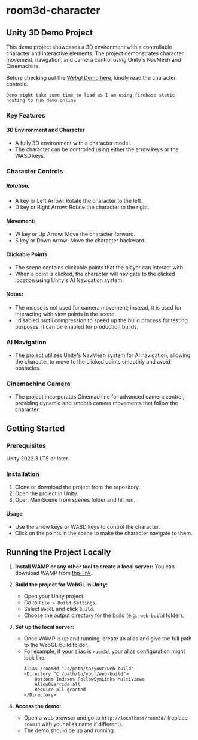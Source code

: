 # room3d-character

## Unity 3D Demo Project
This demo project showcases a 3D environment with a controllable character and interactive elements. The project demonstrates character movement, navigation, and camera control using Unity's NavMesh and Cinemachine.

Before checking out the 
[Webgl Demo here](https://room3d-demo.web.app/), kindly read the character controls.

`Demo might take some time to load as I am using firebase static hosting to run demo online`


### Key Features
#### 3D Environment and Character
- A fully 3D environment with a character model.
- The character can be controlled using either the arrow keys or the WASD keys.

### Character Controls
#####  Rotation:		
- A key or Left Arrow: Rotate the character to the left.
- D key or Right Arrow: Rotate the character to the right.
#### Movement:
- W key or Up Arrow: Move the character forward.
- S key or Down Arrow: Move the character backward.

#### Clickable Points
- The scene contains clickable points that the player can interact with.
- When a point is clicked, the character will navigate to the clicked location using Unity's AI Navigation system.

#### **Notes**: 
- The mouse is not used for camera movement; instead, it is used for interacting with view points in the scene.
- I disabled brotli compression to speed up the build process for testing purposes. it can be enabled for production builds.


### AI Navigation
- The project utilizes Unity's NavMesh system for AI navigation, allowing the character to move to the clicked points smoothly and avoid obstacles.
### Cinemachine Camera
- The project incorporates Cinemachine for advanced camera control, providing dynamic and smooth camera movements that follow the character.

## Getting Started
### Prerequisites
Unity 2022.3 LTS or later.
### Installation
1. Clone or download the project from the repository.
2. Open the project in Unity.
3. Open MainScene from scenes folder and hit run.

#### Usage
- Use the arrow keys or WASD keys to control the character.
- Click on the points in the scene to make the character navigate to them.

## Running the Project Locally

1. **Install WAMP or any other tool to create a local server:** 
   You can download WAMP from [this link](https://sourceforge.net/projects/wampserver/).

2. **Build the project for WebGL in Unity:**
   - Open your Unity project.
   - Go to `File > Build Settings`.
   - Select `WebGL` and click `Build`.
   - Choose the output directory for the build (e.g., `web-build` folder).

3. **Set up the local server:**
   - Once WAMP is up and running, create an alias and give the full path to the WebGL build folder.
   - For example, if your alias is `room3d`, your alias configuration might look like:
     ```
     Alias /room3d "C:/path/to/your/web-build"
     <Directory "C:/path/to/your/web-build">
         Options Indexes FollowSymLinks MultiViews
         AllowOverride all
         Require all granted
     </Directory>
     ```

4. **Access the demo:**
   - Open a web browser and go to `http://localhost/room3d/` (replace `room3d` with your alias name if different).
   - The demo should be up and running.
